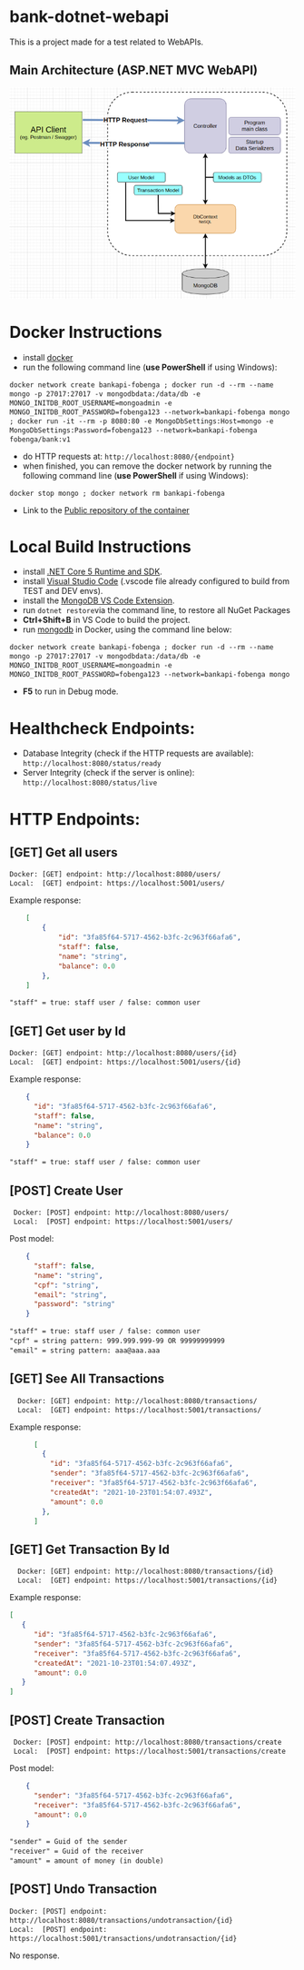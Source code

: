 # bank-dotnet-webapi

This is a project made for a test related to WebAPIs.

## Main Architecture (ASP.NET MVC WebAPI)
![](APIModel.png)




# Docker Instructions
- install [docker](https://www.docker.com/)
- run the following command line (**use PowerShell** if using Windows):
```console
docker network create bankapi-fobenga ; docker run -d --rm --name mongo -p 27017:27017 -v mongodbdata:/data/db -e MONGO_INITDB_ROOT_USERNAME=mongoadmin -e MONGO_INITDB_ROOT_PASSWORD=fobenga123 --network=bankapi-fobenga mongo ; docker run -it --rm -p 8080:80 -e MongoDbSettings:Host=mongo -e MongoDbSettings:Password=fobenga123 --network=bankapi-fobenga fobenga/bank:v1
```
- do HTTP requests at: ```http://localhost:8080/{endpoint}```
- when finished, you can remove the docker network by running the following command line (**use PowerShell** if using Windows):
```console
docker stop mongo ; docker network rm bankapi-fobenga
```
- Link to the [Public repository of the container](https://hub.docker.com/r/fobenga/bank)


# Local Build Instructions
 - install [.NET Core 5 Runtime and SDK](https://dotnet.microsoft.com/download).
 - install [Visual Studio Code](https://code.visualstudio.com/) (.vscode file already configured to build from TEST and DEV envs).
 - install the [MongoDB VS Code Extension](https://marketplace.visualstudio.com/items?itemName=mongodb.mongodb-vscode).
 - run ```dotnet restore```via the command line, to restore all NuGet Packages
 - **Ctrl+Shift+B** in VS Code to build the project.
 - run [mongodb](https://hub.docker.com/_/mongo) in Docker, using the command line below:
 ```console
docker network create bankapi-fobenga ; docker run -d --rm --name mongo -p 27017:27017 -v mongodbdata:/data/db -e MONGO_INITDB_ROOT_USERNAME=mongoadmin -e MONGO_INITDB_ROOT_PASSWORD=fobenga123 --network=bankapi-fobenga mongo
```
 - **F5** to run in Debug mode.
 
# Healthcheck Endpoints:
- Database Integrity (check if the HTTP requests are available): ```http://localhost:8080/status/ready```
- Server Integrity (check if the server is online): ```http://localhost:8080/status/live```

# HTTP Endpoints:

## [GET] Get all users

    Docker: [GET] endpoint: http://localhost:8080/users/
    Local:  [GET] endpoint: https://localhost:5001/users/

Example response:

```json
    [
        {
            "id": "3fa85f64-5717-4562-b3fc-2c963f66afa6",
            "staff": false,
            "name": "string",
            "balance": 0.0
        },
    ]
```
```md
"staff" = true: staff user / false: common user
```
## [GET] Get user by Id

    Docker: [GET] endpoint: http://localhost:8080/users/{id}
    Local:  [GET] endpoint: https://localhost:5001/users/{id}

Example response:
```json
    {
      "id": "3fa85f64-5717-4562-b3fc-2c963f66afa6",
      "staff": false,
      "name": "string",
      "balance": 0.0
    }
```
```md
"staff" = true: staff user / false: common user
```
## [POST] Create User

     Docker: [POST] endpoint: http://localhost:8080/users/
     Local:  [POST] endpoint: https://localhost:5001/users/

Post model:
```json
    {
      "staff": false,
      "name": "string",
      "cpf": "string",
      "email": "string",
      "password": "string"
    }
```
```md
"staff" = true: staff user / false: common user
"cpf" = string pattern: 999.999.999-99 OR 99999999999
"email" = string pattern: aaa@aaa.aaa
```

## [GET] See All Transactions

      Docker: [GET] endpoint: http://localhost:8080/transactions/
      Local:  [GET] endpoint: https://localhost:5001/transactions/

Example response:
```json
      [
        {
          "id": "3fa85f64-5717-4562-b3fc-2c963f66afa6",
          "sender": "3fa85f64-5717-4562-b3fc-2c963f66afa6",
          "receiver": "3fa85f64-5717-4562-b3fc-2c963f66afa6",
          "createdAt": "2021-10-23T01:54:07.493Z",
          "amount": 0.0
        },
      ]
```

## [GET] Get Transaction By Id

      Docker: [GET] endpoint: http://localhost:8080/transactions/{id}
      Local:  [GET] endpoint: https://localhost:5001/transactions/{id}


Example response:
```json
[
   {
      "id": "3fa85f64-5717-4562-b3fc-2c963f66afa6",
      "sender": "3fa85f64-5717-4562-b3fc-2c963f66afa6",
      "receiver": "3fa85f64-5717-4562-b3fc-2c963f66afa6",
      "createdAt": "2021-10-23T01:54:07.493Z",
      "amount": 0.0
   }
]
```
## [POST] Create Transaction

     Docker: [POST] endpoint: http://localhost:8080/transactions/create
     Local:  [POST] endpoint: https://localhost:5001/transactions/create

Post model:
```json
    {
      "sender": "3fa85f64-5717-4562-b3fc-2c963f66afa6",
      "receiver": "3fa85f64-5717-4562-b3fc-2c963f66afa6",
      "amount": 0.0
    }
```
```md
"sender" = Guid of the sender
"receiver" = Guid of the receiver
"amount" = amount of money (in double)
```

## [POST] Undo Transaction

    Docker: [POST] endpoint: http://localhost:8080/transactions/undotransaction/{id}
    Local:  [POST] endpoint: https://localhost:5001/transactions/undotransaction/{id}

No response.
